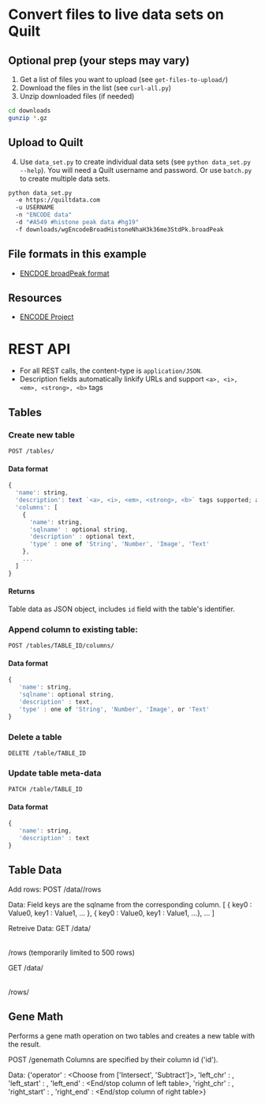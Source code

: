 # Convert files to live data sets on Quilt
## Optional prep (your steps may vary)
1. Get a list of files you want to upload (see `get-files-to-upload/`)
2. Download the files in the list (see `curl-all.py`)
3. Unzip downloaded files (if needed)
```bash
cd downloads
gunzip *.gz
```
## Upload to Quilt
4. Use `data_set.py` to create individual data sets (see `python data_set.py --help`).
You will need a Quilt username and password. Or use `batch.py` to create multiple data sets.
```bash
python data_set.py
  -e https://quiltdata.com
  -u USERNAME
  -n "ENCODE data"
  -d "#A549 #histone peak data #hg19"
  -f downloads/wgEncodeBroadHistoneNhaH3k36me3StdPk.broadPeak
```

## File formats in this example
* [ENCDOE broadPeak format](https://genome.ucsc.edu/FAQ/FAQformat.html#format13)

## Resources
* [ENCODE Project](https://www.encodeproject.org/)


# REST API
* For all REST calls, the content-type is `application/JSON`.
* Description fields automatically linkify URLs and support `<a>, <i>, <em>, <strong>, <b>` tags 

## Tables
### Create new table
`POST /tables/`
#### Data format
```javascript
{
  'name': string,
  'description': text `<a>, <i>, <em>, <strong>, <b>` tags supported; automatic linkification of URLs
  'columns': [
    {
      'name': string,
      'sqlname' : optional string,
      'description' : optional text,
      'type' : one of 'String', 'Number', 'Image', 'Text'
    },
    ...
  ]
}
```

#### Returns
Table data as JSON object, includes `id` field with the table's identifier.

### Append column to existing table:
`POST /tables/TABLE_ID/columns/`
#### Data format
```javascript
{
   'name': string,
   'sqlname': optional string,
   'description' : text,
   'type' : one of 'String', 'Number', 'Image', or 'Text'
}
```


### Delete a table
`DELETE /table/TABLE_ID`

### Update table meta-data
`PATCH /table/TABLE_ID`
#### Data format
```javascript
{
   'name': string,
   'description' : text
}
```

## Table Data

Add rows:
POST /data/<Table ID>/rows

Data:
Field keys are the sqlname from the corresponding column.
[ { key0 : Value0, key1 : Value1, ... },
  { key0 : Value0, key1 : Value1, ...},
  ...
]

Retreive Data:
GET /data/<Table ID>/rows
(temporarily limited to 500 rows)

GET /data/<Table ID>/rows/<Row ID>

## Gene Math
Performs a gene math operation on two tables and creates a new table with the result.

POST /genemath
Columns are specified by their column id ('id').

Data:
{'operator' : <Choose from ['Intersect', 'Subtract']>,
 'left_chr' : <Chromosome column of left table>,
 'left_start' : <Start column of left table>,
 'left_end' : <End/stop column of left table>,
 'right_chr' : <Chromosome column of right table>,
 'right_start' : <Start column of right table>,
 'right_end' : <End/stop column of right table>}


 
